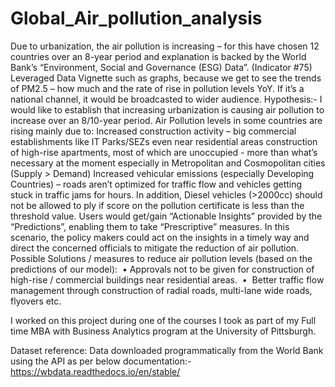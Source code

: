 # Global_Air_pollution_analysis

Due to urbanization, the air pollution is increasing – for this have chosen 12 countries over an 8-year period and explanation is backed by the World Bank’s “Environment, Social and Governance (ESG) Data”. (Indicator #75)
Leveraged Data Vignette such as graphs, because we get to see the trends of PM2.5 – how much and the rate of rise in pollution levels YoY. If it’s a national channel, it would be broadcasted to wider audience.
Hypothesis:- I would like to establish that increasing urbanization is causing air pollution to increase over an 8/10-year period.
Air Pollution levels in some countries are rising mainly due to:
  Increased construction activity – 
    big commercial establishments like IT Parks/SEZs even near residential areas 
    construction of high-rise apartments, most of which are unoccupied - more than what’s necessary at the moment especially in Metropolitan and Cosmopolitan cities (Supply > Demand)
  Increased vehicular emissions (especially Developing Countries) – 
    roads aren’t optimized for traffic flow and vehicles getting stuck in traffic jams for hours. 
    In addition, Diesel vehicles (>2000cc) should not be allowed to ply if score on the pollution certificate is less than the threshold value.
Users would get/gain “Actionable Insights” provided by the “Predictions”, enabling them to take “Prescriptive” measures. In this scenario, the policy makers could act on the insights in a timely way and direct the concerned officials to mitigate the reduction of air pollution. 
Possible Solutions / measures to reduce air pollution levels (based on the predictions of our model): 
• Approvals not to be given for construction of high-rise / commercial buildings near residential areas. 
•  Better traffic flow management through construction of radial roads, multi-lane wide roads, flyovers etc.

I worked on this project during one of the courses I took as part of my Full time MBA with Business Analytics program at the University of Pittsburgh.

Dataset reference:
Data downloaded programmatically from the World Bank using the API as per below documentation:-
https://wbdata.readthedocs.io/en/stable/
